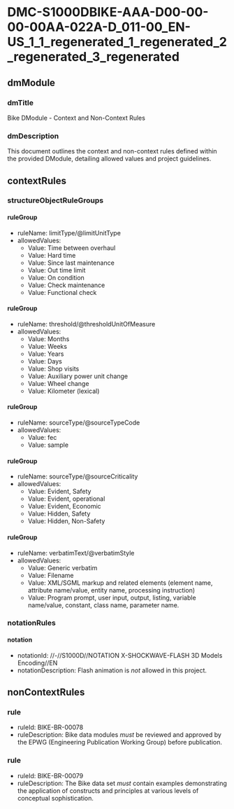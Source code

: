 # DMC-S1000DBIKE-AAA-D00-00-00-00AA-022A-D_011-00_EN-US_1_1_regenerated_1_regenerated_2_regenerated_3_regenerated

## dmModule

### dmTitle
Bike DModule - Context and Non-Context Rules

### dmDescription
This document outlines the context and non-context rules defined within the provided DModule, detailing allowed values and project guidelines.

## contextRules

### structureObjectRuleGroups

#### ruleGroup
* ruleName: limitType/@limitUnitType
* allowedValues:
  * Value: Time between overhaul
  * Value: Hard time
  * Value: Since last maintenance
  * Value: Out time limit
  * Value: On condition
  * Value: Check maintenance
  * Value: Functional check

#### ruleGroup
* ruleName: threshold/@thresholdUnitOfMeasure
* allowedValues:
  * Value: Months
  * Value: Weeks
  * Value: Years
  * Value: Days
  * Value: Shop visits
  * Value: Auxiliary power unit change
  * Value: Wheel change
  * Value: Kilometer (lexical)

#### ruleGroup
* ruleName: sourceType/@sourceTypeCode
* allowedValues:
  * Value: fec
  * Value: sample

#### ruleGroup
* ruleName: sourceType/@sourceCriticality
* allowedValues:
  * Value: Evident, Safety
  * Value: Evident, operational
  * Value: Evident, Economic
  * Value: Hidden, Safety
  * Value: Hidden, Non-Safety

#### ruleGroup
* ruleName: verbatimText/@verbatimStyle
* allowedValues:
  * Value: Generic verbatim
  * Value: Filename
  * Value: XML/SGML markup and related elements (element name, attribute name/value, entity name, processing instruction)
  * Value: Program prompt, user input, output, listing, variable name/value, constant, class name, parameter name.

### notationRules

#### notation
* notationId: //-//S1000D//NOTATION X-SHOCKWAVE-FLASH 3D Models Encoding//EN
* notationDescription: Flash animation is *not* allowed in this project.

## nonContextRules

### rule
* ruleId: BIKE-BR-00078
* ruleDescription: Bike data modules *must* be reviewed and approved by the EPWG (Engineering Publication Working Group) before publication.

### rule
* ruleId: BIKE-BR-00079
* ruleDescription: The Bike data set *must* contain examples demonstrating the application of constructs and principles at various levels of conceptual sophistication.